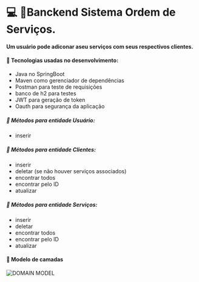 # :computer: :pushpin:Banckend Sistema Ordem de Serviços. 

#### Um usuário pode adiconar aseu serviços com seus respectivos clientes.

#### :small_blue_diamond: Tecnologias usadas no desenvolvimento:
- Java no SpringBoot
- Maven como gerenciador de dependências
- Postman para teste de requisições
- banco de h2 para testes
- JWT para geração de token
- Oauth para segurança da aplicação

##### :small_blue_diamond: Métodos para entidade Usuário:
- inserir

##### :small_blue_diamond: Métodos para entidade Clientes:
- inserir
- deletar (se não houver serviços associados)
- encontrar todos
- encontrar pelo ID
- atualizar

##### :small_blue_diamond: Métodos para entidade Serviços:
- inserir
- deletar
- encontrar todos
- encontrar pelo ID
- atualizar



#### :small_blue_diamond: Modelo de camadas
![DOMAIN MODEL](https://github.com/anna104016/backend-library/blob/main/domain.png)
